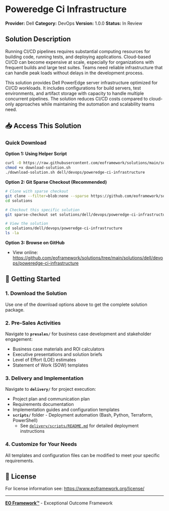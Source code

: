 # Poweredge Ci Infrastructure

**Provider:** Dell
**Category:** DevOps
**Version:** 1.0.0
**Status:** In Review

## Solution Description

Running CI/CD pipelines requires substantial computing resources for building code, running tests, and deploying applications. Cloud-based CI/CD can become expensive at scale, especially for organizations with frequent builds and large test suites. Teams need reliable infrastructure that can handle peak loads without delays in the development process.

This solution provides Dell PowerEdge server infrastructure optimized for CI/CD workloads. It includes configurations for build servers, test environments, and artifact storage with capacity to handle multiple concurrent pipelines. The solution reduces CI/CD costs compared to cloud-only approaches while maintaining the automation and scalability teams need.


## 📥 Access This Solution

### Quick Download

**Option 1: Using Helper Script**
```bash
curl -O https://raw.githubusercontent.com/eoframework/solutions/main/support/tools/download-solution.sh
chmod +x download-solution.sh
./download-solution.sh dell/devops/poweredge-ci-infrastructure
```

**Option 2: Git Sparse Checkout (Recommended)**
```bash
# Clone with sparse checkout
git clone --filter=blob:none --sparse https://github.com/eoframework/solutions.git
cd solutions

# Checkout this specific solution
git sparse-checkout set solutions/dell/devops/poweredge-ci-infrastructure

# View the solution
cd solutions/dell/devops/poweredge-ci-infrastructure
ls -la
```

**Option 3: Browse on GitHub**
- View online: https://github.com/eoframework/solutions/tree/main/solutions/dell/devops/poweredge-ci-infrastructure

## 🚀 Getting Started

### 1. Download the Solution
Use one of the download options above to get the complete solution package.

### 2. Pre-Sales Activities
Navigate to **`presales/`** for business case development and stakeholder engagement:
- Business case materials and ROI calculators
- Executive presentations and solution briefs
- Level of Effort (LOE) estimates
- Statement of Work (SOW) templates

### 3. Delivery and Implementation
Navigate to **`delivery/`** for project execution:
- Project plan and communication plan
- Requirements documentation
- Implementation guides and configuration templates
- **`scripts/`** folder - Deployment automation (Bash, Python, Terraform, PowerShell)
  - See [`delivery/scripts/README.md`](delivery/scripts/README.md) for detailed deployment instructions

### 4. Customize for Your Needs
All templates and configuration files can be modified to meet your specific requirements.

## 📄 License

For license information see: <a href="https://www.eoframework.org/license/" target="_blank">https://www.eoframework.org/license/</a>

---

**<a href="https://eoframework.org" target="_blank">EO Framework™</a>** - Exceptional Outcome Framework
